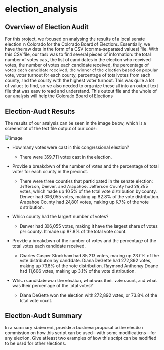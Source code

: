 # election_analysis

## Overview of Election Audit

 For this project, we focused on analysing the results of a local senate election in Colorado for the Colorado Board of Elections. Essentially, we have the raw data in the form of a CSV (comma-separated values) file. With this CSV file, our task was to find several pieces of information: the total number of votes cast, the list of candidates in the election who received votes, the number of votes each candidate received, the percentage of votes each candidate received, the winner of the election based on popular vote, voter turnout for each county, percentage of total votes from each county, and the county with the highest voter turnout. This was quite a lot of values to find, so we also needed to organize these all into an output text file that was easy to read and understand. This output file and the whole of our analysis will help the Colorado Board of Elections

## Election-Audit Results

 The results of our analysis can be seen in the image below, which is a screenshot of the text file output of our code:

![image](https://user-images.githubusercontent.com/103055666/166803828-db60fd97-a4d2-41c6-a84b-ddd81d9cf16c.png)

* How many votes were cast in this congressional election?
    * There were 369,711 votes cast in the election. 

* Provide a breakdown of the number of votes and the percentage of total votes for each county in the precinct.
    * There were three counties that participated in the senate election: Jefferson, Denver, and Arapahoe. Jefferson County had 38,855 votes, which made up 10.5% of the total vote distribution by county. Denver had 306,055 votes, making up 82.8% of the vote distribution. Arapahoe County had 24,801 votes, making up 6.7% of the vote distribution.

* Which county had the largest number of votes?
    *   Denver had 306,055 votes, making it have the largest share of votes per county. It made up 82.8% of the total vote count.

* Provide a breakdown of the number of votes and the percentage of the total votes each candidate received.
    * Charles Casper Stockham had 85,213 votes, making up 23.0% of the vote distribution by candidate. Diana DeGette had 272,892 votes, making up 73.8% of the vote distribution. Raymond Anthonay Doane had 11,606 votes, making up 3.1% of the vote distribution. 

* Which candidate won the election, what was their vote count, and what was their percentage of the total votes?
    * Diana DeGette won the election with 272,892 votes, or 73.8% of the total vote count.
    
## Election-Audit Summary

In a summary statement, provide a business proposal to the election commission on how this script can be used—with some modifications—for any election. Give at least two examples of how this script can be modified to be used for other elections.


